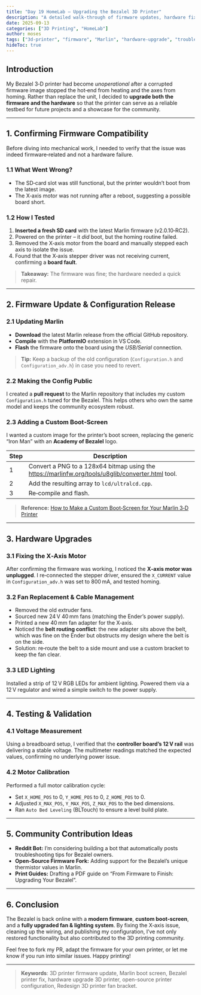 ```yaml
---
title: "Day 19 HomeLab – Upgrading the Bezalel 3D Printer"
description: "A detailed walk‑through of firmware updates, hardware fixes, and aesthetic customisations on the Bezalel 3‑D printer. Includes Marlin boot‑screen tweaks, axis troubleshooting, and community‑friendly open‑source contributions."
date: 2025-09-13
categories: ["3D Printing", "HomeLab"]
author: moses
tags: ["3d-printer", "firmware", "Marlin", "hardware-upgrade", "troubleshooting", "open-source"]
hideToc: true
---
```


## Introduction

My Bezalel 3‑D printer had become *unoperational* after a corrupted firmware image stopped the hot‑end from heating and the axes from homing. Rather than replace the unit, I decided to **upgrade both the firmware and the hardware** so that the printer can serve as a reliable testbed for future projects and a showcase for the community.

---

## 1. Confirming Firmware Compatibility

Before diving into mechanical work, I needed to verify that the issue was indeed firmware‑related and not a hardware failure.

### 1.1 What Went Wrong?

- The SD‑card slot was still functional, but the printer wouldn’t boot from the latest image.  
- The X‑axis motor was not running after a reboot, suggesting a possible board short.

### 1.2 How I Tested

1. **Inserted a fresh SD card** with the latest Marlin firmware (v2.0.10‑RC2).  
2. Powered on the printer – it *did* boot, but the homing routine failed.  
3. Removed the X‑axis motor from the board and manually stepped each axis to isolate the issue.  
4. Found that the X‑axis stepper driver was not receiving current, confirming a **board fault**.

> **Takeaway:** The firmware was fine; the hardware needed a quick repair.

---

## 2. Firmware Update & Configuration Release

### 2.1 Updating Marlin

- **Download** the latest Marlin release from the official GitHub repository.  
- **Compile** with the **PlatformIO** extension in VS Code.  
- **Flash** the firmware onto the board using the *USB/Serial* connection.

> **Tip:** Keep a backup of the old configuration (`Configuration.h` and `Configuration_adv.h`) in case you need to revert.

### 2.2 Making the Config Public

I created a **pull request** to the Marlin repository that includes my custom `Configuration.h` tuned for the Bezalel. This helps others who own the same model and keeps the community ecosystem robust.

### 2.3 Adding a Custom Boot‑Screen

I wanted a custom image for the printer’s boot screen, replacing the generic “Iron Man” with an **Academy of Bezalel** logo.

| Step | Description |
|------|-------------|
| 1 | Convert a PNG to a 128x64 bitmap using the <https://marlinfw.org/tools/u8glib/converter.html> tool. |
| 2 | Add the resulting array to `lcd/ultralcd.cpp`. |
| 3 | Re‑compile and flash. |

> **Reference:** [How to Make a Custom Boot‑Screen for Your Marlin 3‑D Printer](https://www.instructables.com/How-to-Make-a-Custom-Boot-Screen-for-Your-Marlin-3/)

---

## 3. Hardware Upgrades

### 3.1 Fixing the X‑Axis Motor

After confirming the firmware was working, I noticed the **X‑axis motor was unplugged**. I re‑connected the stepper driver, ensured the `X_CURRENT` value in `Configuration_adv.h` was set to 800 mA, and tested homing.

### 3.2 Fan Replacement & Cable Management

- Removed the old extruder fans.  
- Sourced new 24 V 40 mm fans (matching the Ender’s power supply).  
- Printed a new 40 mm fan adapter for the X‑axis.  
- Noticed the **belt routing conflict**: the new adapter sits above the belt, which was fine on the Ender but obstructs my design where the belt is on the side.  
- Solution: re‑route the belt to a side mount and use a custom bracket to keep the fan clear.

### 3.3 LED Lighting

Installed a strip of 12 V RGB LEDs for ambient lighting. Powered them via a 12 V regulator and wired a simple switch to the power supply.

---

## 4. Testing & Validation

### 4.1 Voltage Measurement

Using a breadboard setup, I verified that the **controller board’s 12 V rail** was delivering a stable voltage. The multimeter readings matched the expected values, confirming no underlying power issue.

### 4.2 Motor Calibration

Performed a full motor calibration cycle:

- Set `X_HOME_POS` to 0, `Y_HOME_POS` to 0, `Z_HOME_POS` to 0.  
- Adjusted `X_MAX_POS`, `Y_MAX_POS`, `Z_MAX_POS` to the bed dimensions.  
- Ran `Auto Bed Leveling` (BLTouch) to ensure a level build plate.

---

## 5. Community Contribution Ideas

- **Reddit Bot:** I’m considering building a bot that automatically posts troubleshooting tips for Bezalel owners.  
- **Open‑Source Firmware Fork:** Adding support for the Bezalel’s unique thermistor values in Marlin.  
- **Print Guides:** Drafting a PDF guide on “From Firmware to Finish: Upgrading Your Bezalel”.

---

## 6. Conclusion

The Bezalel is back online with a **modern firmware**, **custom boot‑screen**, and a **fully upgraded fan & lighting system**. By fixing the X‑axis issue, cleaning up the wiring, and publishing my configuration, I’ve not only restored functionality but also contributed to the 3D printing community.  

Feel free to fork my PR, adapt the firmware for your own printer, or let me know if you run into similar issues. Happy printing!

---

> **Keywords**: 3D printer firmware update, Marlin boot screen, Bezalel printer fix, hardware upgrade 3D printer, open-source printer configuration, Redesign 3D printer fan bracket.